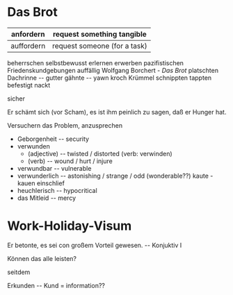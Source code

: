 # Das Brot

| anfordern  | request something tangible   |
| ---------- | ---------------------------- |
| auffordern | request someone (for a task) |
beherrschen
selbstbewusst
erlernen
	erwerben
pazifistischen
Friedenskundgebungen
auffällig
Wolfgang Borchert - *Das Brot*
platschten
Dachrinne  --  gutter
gähnte  --  yawn
kroch
Krümmel
schnippten
tappten
befestigt
nackt

sicher

Er schämt sich (vor Scham), es ist ihm peinlich zu sagen, daß er Hunger hat.

Versuchern das Problem, anzusprechen

- Geborgenheit  --  security
- verwunden
	- (adjective)  --  twisted / distorted  (verb: verwinden)
	- (verb)  --  wound / hurt / injure
- verwundbar  --  vulnerable
- verwunderlich  --  astonishing / strange / odd (wonderable??)
kaute - kauen
einschlief
- heuchlerisch  --  hypocritical
- das Mitleid  --  mercy

# Work-Holiday-Visum

Er betonte, es sei con großem Vorteil gewesen.  --  Konjuktiv I

Können das alle leisten?

seitdem

Erkunden  --  Kund = information??
